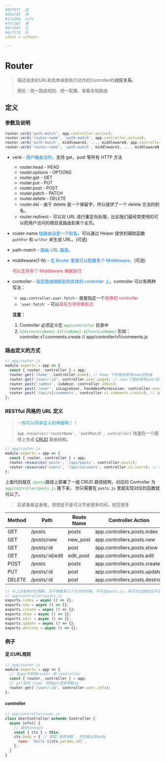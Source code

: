 ```yaml
---
#007bff  蓝
#28a745  绿
#17a2b8  info
#ffc107  黄
#dc3545  红 
#6c757d  灰
<font > </font>

---
```


# Router

>  描述请求的URL和具体承担执行动作的Controller的**对应关系**。
>
> 用处：统一路由规则、统一配置、查看全局路由

## 定义

### 参数及说明

```javascript
router.verb('path-match', app.controller.action);
router.verb('router-name', 'path-match', app.controller.action);
router.verb('path-match', middleware1, ..., middlewareN, app.controller.action);
router.verb('router-name', 'path-match', middleware1, ..., middlewareN, app.controller.action);
```


- verb - <font color=#007bff>用户触发动作</font>，支持 get，post 等所有 HTTP 方法

  - router.head - HEAD
  - router.options - OPTIONS
  - router.get - GET
  - router.put - PUT
  - router.post - POST
  - router.patch - PATCH
  - router.delete - DELETE
  - router.del - 由于 delete 是一个保留字，所以提供了一个 delete 方法的别名。
  - router.redirect - 可以对 URL 进行重定向处理，比如我们最经常使用的可以把用户访问的根目录路由到某个主页。

- router-name <font color=#007bff>给路由设定一个别名</font>，可以通过 Helper 提供的辅助函数 `pathFor` 和 `urlFor` 来生成 URL。(可选)

- path-match -<font color=#007bff> 路由 URL 路径。</font>

- middleware(1-N) - <font color=#007bff>在 Router 里面可以配置多个 Middleware。</font>(可选)

  <font color=dc3545>可以支持多个 Middleware 串联执行</font>

- controller -<font color=#007bff> 指定路由映射到的具体的 controller 上</font>，controller 可以有两种写法：

  - `app.controller.user.fetch` - 直接指定一个<font color=dc3545>具体的 controller</font>
  - `'user.fetch'` - 可以<font color=dc3545>简写为字符串形式</font>

  **注意：** 

  1. Controller 必须定义在 <font color=28a745>`app/controller` </font>目录中
  2. <font color=28a745>`${directoryName}.${fileName}.${functionName}`</font>  形如：controller.v1.comments.create  // app/controller/v1/comments.js

### 路由定义的方式

```javascript
// app/router.js
module.exports = app => {
  const { router, controller } = app;
  router.get('/home', controller.home); // home 下的路由使用home控制器
  router.get('/user/:id', controller.user.page); // user下路由使用user控制器的page方法，传参是id
  router.post('/admin', isAdmin, controller.admin); 
  router.post('/user', isLoginUser, hasAdminPermission, controller.user.create); // user 下的路由，使用了2个中间件，最后调用user控制器下的create方法
  router.post('/api/v1/comments', controller.v1.comments.create); // app/controller/v1/comments.js
};
```



### RESTful 风格的 URL 定义

> <font color=17a2b8>一枚可以简单定义的神器啊！！</font>
>
> `app.resources('routerName', 'pathMatch', controller)` 快速在一个路径上生成 [CRUD](https://en.wikipedia.org/wiki/Create,_read,_update_and_delete) 路由结构。

```javascript
// app/router.js
module.exports = app => {
  const { router, controller } = app;
  router.resources('posts', '/api/posts', controller.posts);
  router.resources('users', '/api/v1/users', controller.v1.users); // app/controller/v1/users.js
};
```

上面代码就在  <font color=28a745>`/posts`</font>路径上部署了一组 CRUD 路径结构，对应的 Controller 为  <font color=28a745>`app/controller/posts.js`</font> 接下来， 你只需要在 `posts.js` 里面实现对应的函数就可以了。

> 赶紧看看这表格，想想是不是可以节省很多时间，规范很多

| Method | Path            | Route Name | Controller.Action             |
| ------ | --------------- | ---------- | ----------------------------- |
| GET    | /posts          | posts      | app.controllers.posts.index   |
| GET    | /posts/new      | new_post   | app.controllers.posts.new     |
| GET    | /posts/:id      | post       | app.controllers.posts.show    |
| GET    | /posts/:id/edit | edit_post  | app.controllers.posts.edit    |
| POST   | /posts          | posts      | app.controllers.posts.create  |
| PUT    | /posts/:id      | post       | app.controllers.posts.update  |
| DELETE | /posts/:id      | post       | app.controllers.posts.destroy |

```javascript
// 与上述表格对应理解，当不需要某几个方法的时候，不写在posts.js，即可对应路由也不会注册。
// app/controller/posts.js  
exports.index = async () => {};
exports.new = async () => {};
exports.create = async () => {};
exports.show = async () => {};
exports.edit = async () => {};
exports.update = async () => {};
exports.destroy = async () => {};
```



### 例子

#### 定义URL规则

```javascript
// app/router.js
module.exports = app => {
  // 在app中获取router 和 controller  
  const { router, controller } = app;
  // git请求 /user 获取get请求参数id
  router.get('/user/:id', controller.user.info);
};
```

#### controller

```javascript
// app/controller/user.js
class UserController extends Controller {
  async info() {
    // 拿到context
    const { ctx } = this;
    ctx.body = { // 获取‘请求参数 ，然后输出到body
      name: `hello ${ctx.params.id}`,
    };
  }
}
```